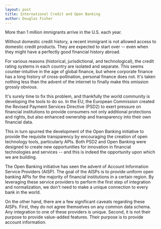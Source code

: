 ```yaml
---
layout: post
title: International Credit and Open Banking
author: Douglas Fisher
---
```


More than 1 million immigrants arrive in the U.S. each year.

Without domestic credit history, a recent immigrant is not allowed access to domestic credit products.
They are expected to start over --
even when they might have a perfectly good financial history abroad.

For various reasons (historical, jurisdictional, and technological),
the credit rating systems in each country are isolated and separate.
This seems counter-intuitive in the age of global finance,
but where corporate finance has a long history of cross-pollination,
personal finance does not.
It's taken nothing less than the advent
of the internet to finally make this omission grossly obvious.

It's surely time to fix this problem, and thankfully the world community is developing
the tools to do so. In the EU, the European Commission created the Revised Payment Services Directive (PSD2)
to exert pressure on financial institutions to provide consumers not only additional protections and rights,
but also enhanced ownership and transparency into their own financial data.

This in turn spurred the development of the Open Banking initiative to provide the requisite
transparency by encouraging the creation of open technology tools, particularly APIs.
Both PSD2 and Open Banking were designed to create new opportunities
for innovation in financial technologies and services --
and this is indeed the opportunity upon which we are building.

The Open Banking initiative has seen the advent of Account Information Service Providers (AISP).
The goal of the AISPs is to provide uniform open banking APIs for the majority of financial institutions
in a certain region. By leveraging these service providers to perform the first step of integration and normalization,
we don't need to make a unique connection to every bank in the world.

On the other hand, there are a few significant caveats regarding these AISPs.
First, they do not agree themselves on any common data schema.
Any integration to one of these providers is unique.
Second, it is not their purpose to provide value-added features.
Their purpose is to provide account information.
